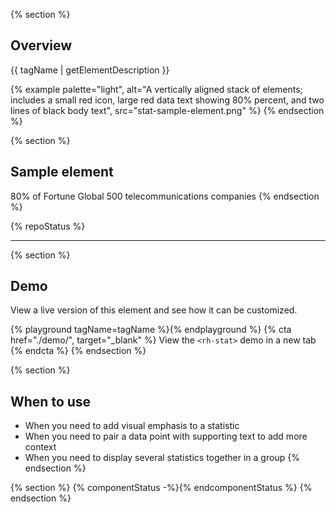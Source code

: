 {% section %}
## Overview

{{ tagName | getElementDescription }}

{% example palette="light",
           alt="A vertically aligned stack of elements; includes a small red icon, large red data text showing 80% percent, and two lines of black body text",
           src="stat-sample-element.png" %}
{% endsection %}

{% section %}
## Sample element
  <rh-stat>
    <pf-icon slot="icon" set="fas" icon="tower-cell" size="lg" style="color: #ee0000"></pf-icon>
    <span slot="statistic">80%</span>
    <span>of Fortune Global 500 telecommunications companies</span>
  </rh-stat>
{% endsection %}

{% repoStatus %}

<hr style="margin-block:var(--rh-space-xl) var(--rh-space-5xl);">

{% section %}
  ## Demo
  View a live version of this element and see how it can be customized.

  {% playground tagName=tagName %}{% endplayground %}
  {% cta href="./demo/", target="_blank" %}
    View the `<rh-stat>` demo in a new tab
  {% endcta %}
{% endsection %}

{% section %}
## When to use
- When you need to add visual emphasis to a statistic
- When you need to pair a data point with supporting text to add more context
- When you need to display several statistics together in a group
{% endsection %}

{% section %}
  {% componentStatus -%}{% endcomponentStatus %}
{% endsection %}
